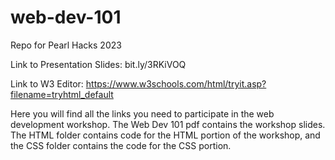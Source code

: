 # web-dev-101
Repo for Pearl Hacks 2023

Link to Presentation Slides: bit.ly/3RKiVOQ

Link to W3 Editor: https://www.w3schools.com/html/tryit.asp?filename=tryhtml_default

Here you will find all the links you need to participate in the web development workshop. The Web Dev 101 pdf contains the workshop slides. The HTML folder contains code for the HTML portion of the workshop, and the CSS folder contains the code for the CSS portion. 
